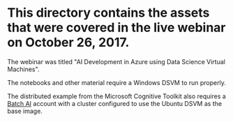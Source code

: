 # This directory contains the assets that were covered in the live webinar on October 26, 2017.

The webinar was titled "AI Development in Azure using Data Science Virtual Machines". 

The notebooks and other material require a Windows DSVM to run properly. 

The distributed example from the Microsoft Cognitive Toolkit also requires a [Batch AI](https://azure.microsoft.com/en-us/services/batch-ai/) account with a cluster configured to use the Ubuntu DSVM as the base image.
